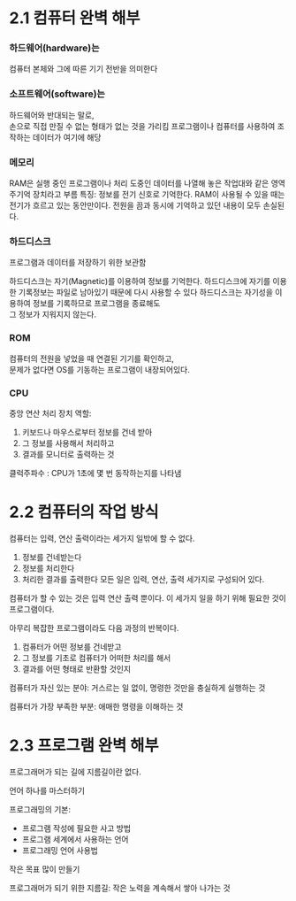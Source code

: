 # 2.1 컴퓨터 완벽 해부
### 하드웨어(hardware)는
컴퓨터 본체와 그에 따른 기기 전반을 의미한다    

### 소프트웨어(software)는 
하드웨어와 반대되는 말로,    
손으로 직접 만질 수 없는 형태가 없는 것을 가리킴
프로그램이나 컴퓨터를 사용하여 조작하는 데이터가 여기에 해당

### 메모리 
RAM은 실행 중인 프로그램이나 처리 도중인 데이터를 나열해 놓은 작업대와 같은 영역
주기억 장치라고 부름
특징: 정보를 전기 신호로 기억한다.
RAM이 사용될 수 있을 때는 전기가 흐르고 있는 동안만이다.
전원을 끔과 동시에 기억하고 있던 내용이 모두 손실된다.

### 하드디스크
프로그램과 데이터를 저장하기 위한 보관함

하드디스크는 자기(Magnetic)를 이용하여 정보를 기억한다.
하드디스크에 자기를 이용한 기록정보는 파일로 남아있기 때문에 다시 사용할 수 있다
하드디스크는 자기성을 이용하여 정보를 기록하므로 프로그램을 종료해도    
그 정보가 지워지지 않는다.

### ROM
컴퓨터의 전원을 넣었을 때 연결된 기기를 확인하고,    
문제가 없다면 OS를 기동하는 프로그램이 내장되어있다.

### CPU
중앙 연산 처리 장치
역할: 
1. 키보드나 마우스로부터 정보를 건네 받아
2. 그 정보를 사용해서 처리하고
3. 결과를 모니터로 출력하는 것

클럭주파수 : CPU가 1초에 몇 번 동작하는지를 나타냄


# 2.2 컴퓨터의 작업 방식
컴퓨터는 입력, 연산 출력이라는 세가지 일밖에 할 수 없다.

1. 정보를 건네받는다
2. 정보를 처리한다
3. 처리한 결과를 출력한다
모든 일은 입력, 연산, 출력 세가지로 구성되어 있다.

컴퓨터가 할 수 있는 것은 입력 연산 출력 뿐이다.
이 세가지 일을 하기 위해 필요한 것이 프로그램이다.

아무리 복잡한 프로그램이라도 다음 과정의 반복이다.
1. 컴퓨터가 어떤 정보를 건네받고
2. 그 정보를 기초로 컴퓨터가 어떠한 처리를 해서
3. 결과를 어떤 형태로 반환할 것인지

컴퓨터가 자신 있는 분야: 거스르는 일 없이, 명령한 것만을 충실하게 실행하는 것

컴퓨터가 가장 부족한 부분: 애매한 명령을 이해하는 것

# 2.3 프로그램 완벽 해부

프로그래머가 되는 길에 지름길이란 없다.

언어 하나를 마스터하기

프로그래밍의 기본:
- 프로그램 작성에 필요한 사고 방법
- 프로그램 세계에서 사용하는 언어
- 프로그래밍 언어 사용법

작은 목표 많이 만들기

프로그래머가 되기 위한 지름길:
작은 노력을 계속해서 쌓아 나가는 것

